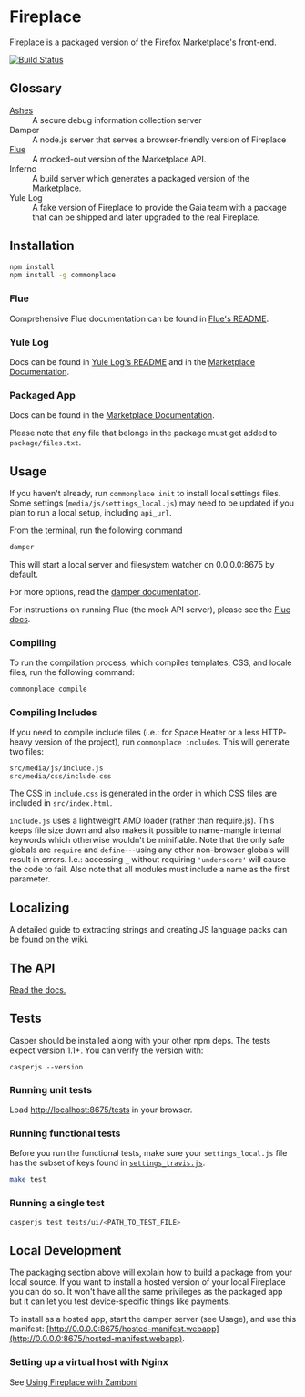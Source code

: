 # Fireplace

Fireplace is a packaged version of the Firefox Marketplace's front-end.

[![Build Status](https://travis-ci.org/mozilla/fireplace.svg?branch=master)](https://travis-ci.org/mozilla/fireplace)


## Glossary

<dl>
  <dt><a href="https://github.com/mozilla/ashes">Ashes</a></dt>
  <dd>A secure debug information collection server</dd>

  <dt>Damper</dt>
  <dd>A node.js server that serves a browser-friendly version of Fireplace</dd>

  <dt><a href="https://github.com/mozilla/flue">Flue</a></dt>
  <dd>A mocked-out version of the Marketplace API.</dd>

  <dt>Inferno</dt>
  <dd>A build server which generates a packaged version of the Marketplace.</dd>

  <dt>Yule Log</dt>
  <dd>A fake version of Fireplace to provide the Gaia team with a package that can
  be shipped and later upgraded to the real Fireplace.</dd>
</dl>


## Installation

```bash
npm install
npm install -g commonplace
```

### Flue

Comprehensive Flue documentation can be found in
[Flue's README](https://github.com/mozilla/flue/blob/master/README.md).


### Yule Log

Docs can be found in
[Yule Log's README](https://github.com/mozilla/fireplace/blob/master/yulelog/README.md) and in the [Marketplace Documentation](http://marketplace.readthedocs.org/en/latest/topics/package.html).


### Packaged App

Docs can be found in the [Marketplace Documentation](http://marketplace.readthedocs.org/en/latest/topics/package.html).

Please note that any file that belongs in the package must get added to `package/files.txt`.


## Usage

If you haven't already, run `commonplace init` to install local settings
files. Some settings (`media/js/settings_local.js`) may need to be updated
if you plan to run a local setup, including `api_url`.

From the terminal, run the following command

```bash
damper
```

This will start a local server and filesystem watcher on 0.0.0.0:8675 by
default.

For more options, read the [damper documentation](https://github.com/mozilla/commonplace/wiki/Damper).

For instructions on running Flue (the mock API server), please see the [Flue
docs](https://github.com/mozilla/fireplace/blob/master/flue/README.rst).


### Compiling

To run the compilation process, which compiles templates, CSS, and locale
files, run the following command:

```bash
commonplace compile
```


### Compiling Includes

If you need to compile include files (i.e.: for Space Heater or a less HTTP-
heavy version of the project), run `commonplace includes`. This will generate
two files:

```
src/media/js/include.js
src/media/css/include.css
```

The CSS in `include.css` is generated in the order in which CSS files are
included in `src/index.html`.

`include.js` uses a lightweight AMD loader (rather than require.js). This keeps
file size down and also makes it possible to name-mangle internal keywords which
otherwise wouldn't be minifiable. Note that the only safe globals are `require`
and `define`---using any other non-browser globals will result in errors. I.e.:
accessing `_` without requiring `'underscore'` will cause the code to fail. Also
note that all modules must include a name as the first parameter.


## Localizing

A detailed guide to extracting strings and creating JS language packs can be
found [on the wiki](https://github.com/mozilla/commonplace/wiki/L10n#extracting-strings).


## The API

[Read the docs.](http://firefox-marketplace-api.readthedocs.org/)


## Tests

Casper should be installed along with your other npm deps. The tests expect version
1.1+. You can verify the version with:

```
casperjs --version
```

### Running unit tests

Load [http://localhost:8675/tests](http://localhost:8675/tests) in your browser.


### Running functional tests

Before you run the functional tests, make sure your `settings_local.js` file has
the subset of keys found in
[`settings_travis.js`](https://github.com/mozilla/fireplace/blob/master/src/media/js/settings_travis.js).

```bash
make test
```

### Running a single test

```bash
casperjs test tests/ui/<PATH_TO_TEST_FILE>
```

## Local Development

The packaging section above will explain how to build a package from your local
source. If you want to install a hosted version of your local Fireplace you
can do so. It won't have all the same privileges as the packaged app but it
can let you test device-specific things like payments.

To install as a hosted app, start the damper server (see Usage), and
use this manifest:
[http://0.0.0.0:8675/hosted-manifest.webapp](http://0.0.0.0:8675/hosted-manifest.webapp).

### Setting up a virtual host with Nginx

See [Using Fireplace with Zamboni](https://github.com/mozilla/fireplace/wiki/Using-Fireplace-with-Zamboni)
